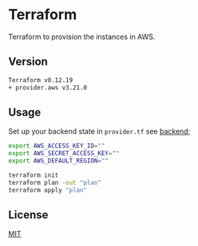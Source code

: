 # Terraform
Terraform to provision the instances in AWS.

## Version
```bash
Terraform v0.12.19
+ provider.aws v3.21.0
```

## Usage
Set up your backend state in ```provider.tf```
see [backend](https://www.terraform.io/docs/backends/types/s3.html);

```bash
export AWS_ACCESS_KEY_ID=""
export AWS_SECRET_ACCESS_KEY=""
export AWS_DEFAULT_REGION=""
```

```bash
terraform init
terraform plan -out "plan"
terraform apply "plan"
```
## License
[MIT](https://choosealicense.com/licenses/mit/)
